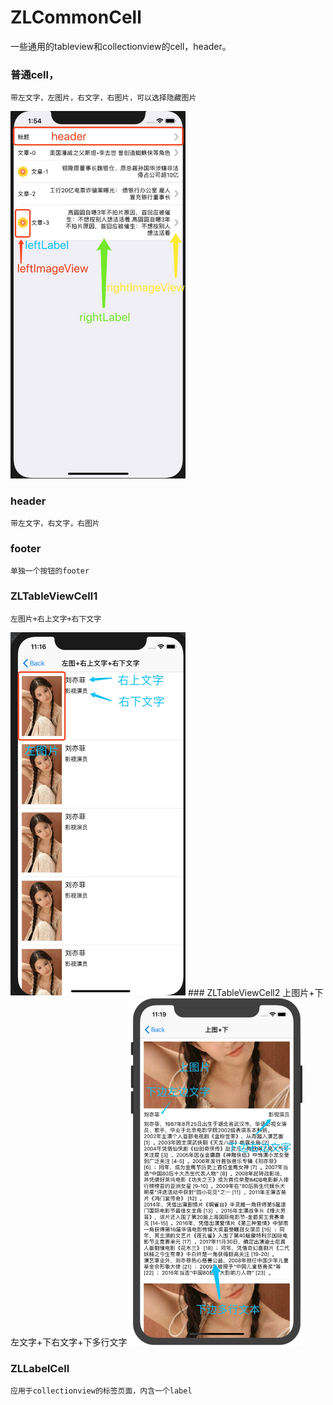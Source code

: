# ZLCommonCell
一些通用的tableview和collectionview的cell，header。


### 普通cell，
    带左文字，左图片，右文字，右图片，可以选择隐藏图片
<img src="https://github.com/czl0325/ZLCommonCell/blob/master/demo1.png?raw=true" width="280"/>

### header
    带左文字，右文字，右图片
### footer
    单独一个按钮的footer
### ZLTableViewCell1
    左图片+右上文字+右下文字
<img src="https://github.com/czl0325/ZLCommonCell/blob/master/demo2.png?raw=true" width="280"/>
### ZLTableViewCell2
    上图片+下左文字+下右文字+下多行文字
<img src="https://github.com/czl0325/ZLCommonCell/blob/master/demo3.png?raw=true" width="280"/>
    
### ZLLabelCell
    应用于collectionview的标签页面，内含一个label

